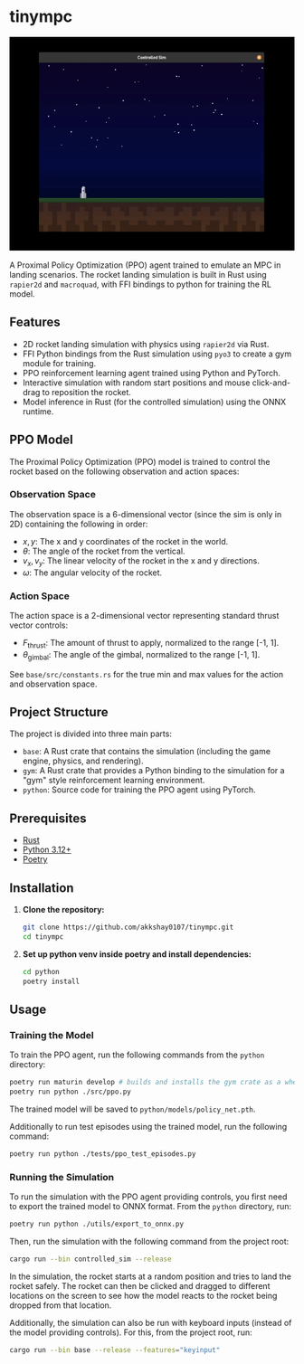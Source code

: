 # tinympc

![Demo](assets/demo_landing_new.gif)

A Proximal Policy Optimization (PPO) agent trained to emulate an MPC in landing scenarios. The rocket landing simulation is built in Rust using `rapier2d` and `macroquad`, with FFI bindings to python for training the RL model.

## Features
- 2D rocket landing simulation with physics using `rapier2d` via Rust.
- FFI Python bindings from the Rust simulation using `pyo3` to create a gym module for training.
- PPO reinforcement learning agent trained using Python and PyTorch.
- Interactive simulation with random start positions and mouse click-and-drag to reposition the rocket.
- Model inference in Rust (for the controlled simulation) using the ONNX runtime.

## PPO Model

The Proximal Policy Optimization (PPO) model is trained to control the rocket based on the following observation and action spaces:

### Observation Space

The observation space is a 6-dimensional vector (since the sim is only in 2D) containing the following in order:

-	$x, y$: The x and y coordinates of the rocket in the world.
-	$\theta$: The angle of the rocket from the vertical.
-	$v_x, v_y$: The linear velocity of the rocket in the x and y directions.
-	$\omega$: The angular velocity of the rocket.

### Action Space

The action space is a 2-dimensional vector representing standard thrust vector controls:

-	$F_{\text{thrust}}$: The amount of thrust to apply, normalized to the range [-1, 1].
-	$\theta_{\text{gimbal}}$: The angle of the gimbal, normalized to the range [-1, 1].

See `base/src/constants.rs` for the true min and max values for the action and observation space.


## Project Structure

The project is divided into three main parts:

-   `base`: A Rust crate that contains the simulation (including the game engine, physics, and rendering).
-   `gym`: A Rust crate that provides a Python binding to the simulation for a "gym" style reinforcement learning environment.
-   `python`: Source code for training the PPO agent using PyTorch.


## Prerequisites

-   [Rust](https://www.rust-lang.org/tools/install)
-   [Python 3.12+](https://www.python.org/downloads/)
-   [Poetry](https://python-poetry.org/docs/#installation)

## Installation

1.  **Clone the repository:**

    ```bash
    git clone https://github.com/akkshay0107/tinympc.git
    cd tinympc
    ```

2.  **Set up python venv inside poetry and install dependencies:**

    ```bash
    cd python
    poetry install
    ```

## Usage

### Training the Model

To train the PPO agent, run the following commands from the `python` directory:

```bash
poetry run maturin develop # builds and installs the gym crate as a wheel in the venv
poetry run python ./src/ppo.py
```

The trained model will be saved to `python/models/policy_net.pth`.

Additionally to run test episodes using the trained model, run the following command:

```bash
poetry run python ./tests/ppo_test_episodes.py
```

### Running the Simulation

To run the simulation with the PPO agent providing controls, you first need to export the trained model to ONNX format. From the `python` directory, run:

```bash
poetry run python ./utils/export_to_onnx.py
```

Then, run the simulation with the following command from the project root:

```bash
cargo run --bin controlled_sim --release
```

In the simulation, the rocket starts at a random position and tries to land the rocket safely. The rocket can then be clicked and dragged to different locations on the screen to see how the model reacts to the rocket being dropped from that location.

Additionally, the simulation can also be run with keyboard inputs (instead of the model providing controls). For this, from the project root, run:

```bash
cargo run --bin base --release --features="keyinput"
```
